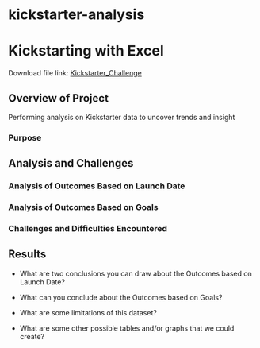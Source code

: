 # kickstarter-analysis


# Kickstarting with Excel
Download file link: [Kickstarter_Challenge](https://github.com/aimeeyen/kickstarter-analysis/blob/main/Kickstarter_Challenge.xlsx)
## Overview of Project
Performing analysis on Kickstarter data to uncover trends and insight

### Purpose


## Analysis and Challenges

### Analysis of Outcomes Based on Launch Date

### Analysis of Outcomes Based on Goals

### Challenges and Difficulties Encountered

## Results

- What are two conclusions you can draw about the Outcomes based on Launch Date?

- What can you conclude about the Outcomes based on Goals?

- What are some limitations of this dataset?

- What are some other possible tables and/or graphs that we could create?
